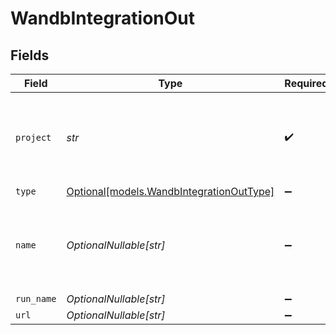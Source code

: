 # WandbIntegrationOut


## Fields

| Field                                                                            | Type                                                                             | Required                                                                         | Description                                                                      |
| -------------------------------------------------------------------------------- | -------------------------------------------------------------------------------- | -------------------------------------------------------------------------------- | -------------------------------------------------------------------------------- |
| `project`                                                                        | *str*                                                                            | :heavy_check_mark:                                                               | The name of the project that the new run will be created under.                  |
| `type`                                                                           | [Optional[models.WandbIntegrationOutType]](../models/wandbintegrationouttype.md) | :heavy_minus_sign:                                                               | N/A                                                                              |
| `name`                                                                           | *OptionalNullable[str]*                                                          | :heavy_minus_sign:                                                               | A display name to set for the run. If not set, will use the job ID as the name.  |
| `run_name`                                                                       | *OptionalNullable[str]*                                                          | :heavy_minus_sign:                                                               | N/A                                                                              |
| `url`                                                                            | *OptionalNullable[str]*                                                          | :heavy_minus_sign:                                                               | N/A                                                                              |